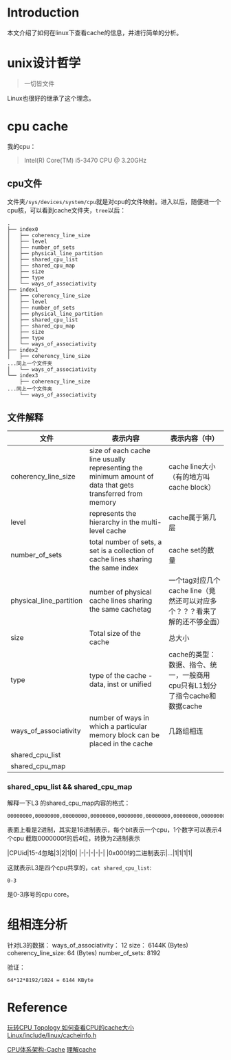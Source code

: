# Introduction
本文介绍了如何在linux下查看cache的信息，并进行简单的分析。
# unix设计哲学

>一切皆文件

Linux也很好的继承了这个理念。
# cpu cache
我的cpu：
>Intel(R) Core(TM) i5-3470 CPU @ 3.20GHz

## cpu文件
文件夹`/sys/devices/system/cpu`就是对cpu的文件映射。进入以后，随便进一个cpu核，可以看到cache文件夹，`tree`以后：
```linux
.
├── index0
│   ├── coherency_line_size
│   ├── level
│   ├── number_of_sets
│   ├── physical_line_partition
│   ├── shared_cpu_list
│   ├── shared_cpu_map
│   ├── size
│   ├── type
│   └── ways_of_associativity
├── index1
│   ├── coherency_line_size 
│   ├── level
│   ├── number_of_sets
│   ├── physical_line_partition
│   ├── shared_cpu_list
│   ├── shared_cpu_map
│   ├── size
│   ├── type
│   └── ways_of_associativity
├── index2
│   ├── coherency_line_size
...同上一个文件夹
│   └── ways_of_associativity
└── index3
    ├── coherency_line_size
...同上一个文件夹
    └── ways_of_associativity

```
## 文件解释
|文件|表示内容|表示内容（中）|
|---|------|------------|
|coherency_line_size|size of each cache line usually representing the minimum amount of data that gets transferred from memory|cache line大小（有的地方叫cache block）|
|level|represents the hierarchy in the multi-level cache|cache属于第几层|
|number_of_sets|total number of sets, a set is a collection of cache lines sharing the same index|cache set的数量|
|physical_line_partition|number of physical cache lines sharing the same cachetag|一个tag对应几个cache line（竟然还可以对应多个？？？看来了解的还不够全面）|
|size|Total size of the cache|总大小|
|type|type of the cache - data, inst or unified|cache的类型：数据、指令、统一，一般商用cpu只有L1划分了指令cache和数据cache|
|ways_of_associativity|number of ways in which a particular memory block can be placed in the cache|几路组相连|
|shared_cpu_list|||
|shared_cpu_map||
### shared_cpu_list && shared_cpu_map
解释一下L3 的shared_cpu_map内容的格式：
```
00000000,00000000,00000000,00000000,00000000,00000000,00000000,00000000,00000000,00000000,00000000,00000000,00000000,00000000,00000000,0000000f
```
表面上看是2进制，其实是16进制表示，每个bit表示一个cpu，1个数字可以表示4个cpu
截取0000000f的后4位，转换为2进制表示

|CPUid|15-4忽略|3|2|1|0|
|-|-|-|-|-|
|0x000f的二进制表示|...|1|1|1|1|

这就表示L3是四个cpu共享的，`cat shared_cpu_list`:
```
0-3
```
是0-3序号的cpu core。
# 组相连分析
针对L3的数据：
ways_of_associativity： 12
size： 6144K  (Bytes)
coherency_line_size: 64   (Bytes)
number_of_sets: 8192

验证：
```
64*12*8192/1024 = 6144 KByte
```

# Reference

[玩转CPU Topology ](http://blog.itpub.net/645199/viewspace-1421876/)
[如何查看CPU的cache大小](http://www.lenky.info/archives/2012/07/1805)
[Linux/include/linux/cacheinfo.h](http://lxr.free-electrons.com/source/include/linux/cacheinfo.h)

[CPU体系架构-Cache](https://nieyong.github.io/wiki_cpu/CPU%E4%BD%93%E7%B3%BB%E6%9E%B6%E6%9E%84-Cache.html)
[理解cache](http://www.mouseos.com/arch/cache.html)